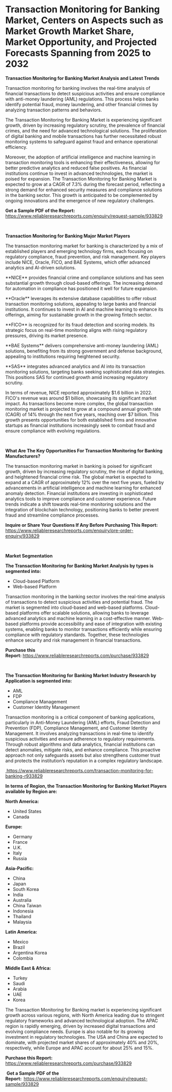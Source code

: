 <p><h1>Transaction Monitoring for Banking Market, Centers on Aspects such as Market Growth Market Share, Market Opportunity, and Projected Forecasts Spanning from 2025 to 2032</h1></p><p><strong>Transaction Monitoring for Banking Market Analysis and Latest Trends</strong></p>
<p><p>Transaction monitoring for banking involves the real-time analysis of financial transactions to detect suspicious activities and ensure compliance with anti-money laundering (AML) regulations. This process helps banks identify potential fraud, money laundering, and other financial crimes by analyzing transaction patterns and behaviors.</p><p>The Transaction Monitoring for Banking Market is experiencing significant growth, driven by increasing regulatory scrutiny, the prevalence of financial crimes, and the need for advanced technological solutions. The proliferation of digital banking and mobile transactions has further necessitated robust monitoring systems to safeguard against fraud and enhance operational efficiency. </p><p>Moreover, the adoption of artificial intelligence and machine learning in transaction monitoring tools is enhancing their effectiveness, allowing for better predictive analytics and reduced false positives. As financial institutions continue to invest in advanced technologies, the market is poised for expansion. The Transaction Monitoring for Banking Market is expected to grow at a CAGR of 7.3% during the forecast period, reflecting a strong demand for enhanced security measures and compliance solutions in the banking sector. This growth is anticipated to be complemented by ongoing innovations and the emergence of new regulatory challenges.</p></p>
<p><strong>Get a Sample PDF of the Report:&nbsp;</strong> <a href="https://www.reliableresearchreports.com/enquiry/request-sample/933829?utm_campaign=3029&utm_medium=2&utm_source=Github&utm_content=ia&utm_term=18042025&utm_id=transaction-monitoring-for-banking">https://www.reliableresearchreports.com/enquiry/request-sample/933829</a></p>
<p>&nbsp;</p>
<p><strong>Transaction Monitoring for Banking Major Market Players</strong></p>
<p><p>The transaction monitoring market for banking is characterized by a mix of established players and emerging technology firms, each focusing on regulatory compliance, fraud prevention, and risk management. Key players include NICE, Oracle, FICO, and BAE Systems, which offer advanced analytics and AI-driven solutions.</p><p>**NICE** provides financial crime and compliance solutions and has seen substantial growth through cloud-based offerings. The increasing demand for automation in compliance has positioned it well for future expansion.</p><p>**Oracle** leverages its extensive database capabilities to offer robust transaction monitoring solutions, appealing to large banks and financial institutions. It continues to invest in AI and machine learning to enhance its offerings, aiming for sustainable growth in the growing fintech sector.</p><p>**FICO** is recognized for its fraud detection and scoring models. Its strategic focus on real-time monitoring aligns with rising regulatory pressures, driving its market presence. </p><p>**BAE Systems** delivers comprehensive anti-money laundering (AML) solutions, benefiting from its strong government and defense background, appealing to institutions requiring heightened security.</p><p>**SAS** integrates advanced analytics and AI into its transaction monitoring solutions, targeting banks seeking sophisticated data strategies. This positions SAS for continued growth amid increasing regulatory scrutiny.</p><p>In terms of revenue, NICE reported approximately $1.6 billion in 2022. FICO's revenue was around $1 billion, showcasing its significant market impact. As transactions become more complex, the global transaction monitoring market is projected to grow at a compound annual growth rate (CAGR) of 14% through the next five years, reaching over $7 billion. This growth presents opportunities for both established firms and innovative startups as financial institutions increasingly seek to combat fraud and ensure compliance with evolving regulations.</p></p>
<p>&nbsp;</p>
<p><strong>What Are The Key Opportunities For Transaction Monitoring for Banking Manufacturers?</strong></p>
<p><p>The transaction monitoring market in banking is poised for significant growth, driven by increasing regulatory scrutiny, the rise of digital banking, and heightened financial crime risk. The global market is expected to expand at a CAGR of approximately 12% over the next five years, fueled by advancements in artificial intelligence and machine learning for enhanced anomaly detection. Financial institutions are investing in sophisticated analytics tools to improve compliance and customer experience. Future trends indicate a shift towards real-time monitoring solutions and the integration of blockchain technology, positioning banks to better prevent fraud and streamline compliance processes.</p></p>
<p><strong>Inquire or Share Your Questions If Any Before Purchasing This Report:</strong> <a href="https://www.reliableresearchreports.com/enquiry/pre-order-enquiry/933829?utm_campaign=3029&utm_medium=2&utm_source=Github&utm_content=ia&utm_term=18042025&utm_id=transaction-monitoring-for-banking">https://www.reliableresearchreports.com/enquiry/pre-order-enquiry/933829</a></p>
<p>&nbsp;</p>
<p><strong>Market Segmentation</strong></p>
<p><strong>The Transaction Monitoring for Banking Market Analysis by types is segmented into:</strong></p>
<p><ul><li>Cloud-based Platform</li><li>Web-based Platform</li></ul></p>
<p><p>Transaction monitoring in the banking sector involves the real-time analysis of transactions to detect suspicious activities and potential fraud. The market is segmented into cloud-based and web-based platforms. Cloud-based platforms offer scalable solutions, allowing banks to leverage advanced analytics and machine learning in a cost-effective manner. Web-based platforms provide accessibility and ease of integration with existing systems, enabling banks to monitor transactions efficiently while ensuring compliance with regulatory standards. Together, these technologies enhance security and risk management in financial transactions.</p></p>
<p><strong>Purchase this Report:&nbsp;</strong><a href="https://www.reliableresearchreports.com/purchase/933829?utm_campaign=3029&utm_medium=2&utm_source=Github&utm_content=ia&utm_term=18042025&utm_id=transaction-monitoring-for-banking">https://www.reliableresearchreports.com/purchase/933829</a></p>
<p>&nbsp;</p>
<p><strong>The Transaction Monitoring for Banking Market Industry Research by Application is segmented into:</strong></p>
<p><ul><li>AML</li><li>FDP</li><li>Compliance Management</li><li>Customer Identity Management</li></ul></p>
<p><p>Transaction monitoring is a critical component of banking applications, particularly in Anti-Money Laundering (AML) efforts, Fraud Detection and Prevention (FDP), Compliance Management, and Customer Identity Management. It involves analyzing transactions in real-time to identify suspicious activities and ensure adherence to regulatory requirements. Through robust algorithms and data analytics, financial institutions can detect anomalies, mitigate risks, and enhance compliance. This proactive approach not only safeguards assets but also strengthens customer trust and protects the institution’s reputation in a complex regulatory landscape.</p></p>
<p><a href="https://www.reliableresearchreports.com/transaction-monitoring-for-banking-r933829?utm_campaign=3029&utm_medium=2&utm_source=Github&utm_content=ia&utm_term=18042025&utm_id=transaction-monitoring-for-banking">&nbsp;https://www.reliableresearchreports.com/transaction-monitoring-for-banking-r933829</a></p>
<p><strong>In terms of Region, the Transaction Monitoring for Banking Market Players available by Region are:</strong></p>
<p>
    <p> <strong> North America: </strong>
        <ul>
            <li>United States</li>
            <li>Canada</li>
        </ul>
        </p> 
    <p> <strong> Europe: </strong>
        <ul>
            <li>Germany</li>
            <li>France</li>
            <li>U.K.</li>
            <li>Italy</li>
            <li>Russia</li>
        </ul>
        </p> 
    <p> <strong> Asia-Pacific: </strong>
        <ul>
            <li>China</li>
            <li>Japan</li>
            <li>South Korea</li>
            <li>India</li>
            <li>Australia</li>
            <li>China Taiwan</li>
            <li>Indonesia</li>
            <li>Thailand</li>
            <li>Malaysia</li>
        </ul>
        </p> 
    <p> <strong> Latin America: </strong>
        <ul>
            <li>Mexico</li>
            <li>Brazil</li>
            <li>Argentina Korea</li>
            <li>Colombia</li>
        </ul>
        </p> 
    <p> <strong> Middle East & Africa: </strong>
        <ul>
            <li>Turkey</li>
            <li>Saudi</li>
            <li>Arabia</li>
            <li>UAE</li>
            <li>Korea</li>
        </ul>
    </p>
    </p>
<p><p>The Transaction Monitoring for Banking market is experiencing significant growth across various regions, with North America leading due to stringent regulatory frameworks and advanced technological adoption. The APAC region is rapidly emerging, driven by increased digital transactions and evolving compliance needs. Europe is also notable for its growing investment in regulatory technologies. The USA and China are expected to dominate, with projected market shares of approximately 40% and 20%, respectively, while Europe and APAC account for about 25% and 15%.</p></p>
<p><strong>Purchase this Report: </strong><a href="https://www.reliableresearchreports.com/purchase/933829?utm_campaign=3029&utm_medium=2&utm_source=Github&utm_content=ia&utm_term=18042025&utm_id=transaction-monitoring-for-banking">https://www.reliableresearchreports.com/purchase/933829</a></p>
<p>&nbsp;<strong>Get a Sample PDF of the Report:&nbsp;&nbsp;</strong><a href="https://www.reliableresearchreports.com/enquiry/request-sample/933829?utm_campaign=3029&utm_medium=2&utm_source=Github&utm_content=ia&utm_term=18042025&utm_id=transaction-monitoring-for-banking">https://www.reliableresearchreports.com/enquiry/request-sample/933829</a></p>
<p><strong></strong></p>
<p><p></p><p></p><p></p></p>